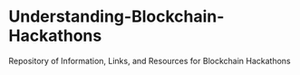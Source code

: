 # Understanding-Blockchain-Hackathons
Repository of Information, Links, and Resources for Blockchain Hackathons
